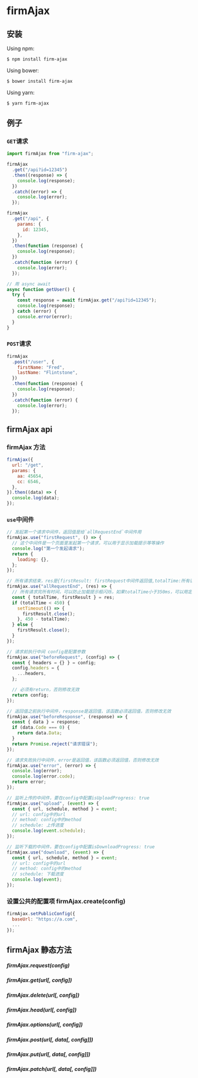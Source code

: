 # firmAjax

## 安装

Using npm:

```bash
$ npm install firm-ajax
```

Using bower:

```bash
$ bower install firm-ajax
```

Using yarn:

```bash
$ yarn firm-ajax
```

## 例子

### `GET`请求

```js
import firmAjax from "firm-ajax";

firmAjax
  .get("/api?id=12345")
  .then((response) => {
    console.log(response);
  })
  .catch((error) => {
    console.log(error);
  });

firmAjax
  .get("/api", {
    params: {
      id: 12345,
    },
  })
  .then(function (response) {
    console.log(response);
  })
  .catch(function (error) {
    console.log(error);
  });

// 用 async await
async function getUser() {
  try {
    const response = await firmAjax.get("/api?id=12345");
    console.log(response);
  } catch (error) {
    console.error(error);
  }
}
```

### `POST`请求

```js
firmAjax
  .post("/user", {
    firstName: "Fred",
    lastName: "Flintstone",
  })
  .then(function (response) {
    console.log(response);
  })
  .catch(function (error) {
    console.log(error);
  });
```

## firmAjax api

### firmAjax 方法

```js
firmAjax({
  url: "/get",
  params: {
    aa: 45654,
    cc: 6546,
  },
}).then((data) => {
  console.log(data);
});
```

### `use`中间件

```js
// 发起第一个请求中间件，返回值是给`allRequestEnd`中间件用
firmAjax.use("firstRequest", () => {
  // 这个中间件是一个页面里发起第一个请求，可以用于显示加载提示等等操作
  console.log("第一个发起请求");
  return {
    loading: {},
  };
});

// 所有请求结束，res是{firstResult: firstRequest中间件返回值,totalTime:所有请求完所有时间}
firmAjax.use("allRequestEnd", (res) => {
  // 所有请求完所有时间，可以防止加载提示框闪烁，如果totalTime小于350ms，可以用定时器延迟，firstResult可以是加载提示框对象，这样就可以用于加载提示框
  const { totalTime, firstResult } = res;
  if (totalTime < 450) {
    setTimeout(() => {
      firstResult.close();
    }, 450 - totalTime);
  } else {
    firstResult.close();
  }
});

// 请求前执行中间 config是配置参数
firmAjax.use("beforeRequest", (config) => {
  const { headers = {} } = config;
  config.headers = {
    ...headers,
  };

  // 必须有return，否则修改无效
  return config;
});

// 返回值之前执行中间件，response是返回值，该函数必须返回值，否则修改无效
firmAjax.use("beforeResponse", (response) => {
  const { data } = response;
  if (data.Code === 0) {
    return data.Data;
  }
  return Promise.reject("请求错误");
});

// 请求失败执行中间件，error是返回值，该函数必须返回值，否则修改无效
firmAjax.use("error", (error) => {
  console.log(error);
  console.log(error.code);
  return error;
});

// 监听上传的中间件，要在config中配置isUploadProgress: true
firmAjax.use("upload", (event) => {
  const { url, schedule, method } = event;
  // url: config中的url
  // method: config中的method
  // schedule: 上传进度
  console.log(event.schedule);
});

// 监听下载的中间件，要在config中配置isDownloadProgress: true
firmAjax.use("download", (event) => {
  const { url, schedule, method } = event;
  // url: config中的url
  // method: config中的method
  // schedule: 下载进度
  console.log(event);
});
```

### 设置公共的配置项 firmAjax.create(config)

```js
firmAjax.setPublicConfig({
  baseUrl: "https://a.com",
  ...
});
```

## firmAjax 静态方法

##### firmAjax.request(config)

##### firmAjax.get(url[, config])

##### firmAjax.delete(url[, config])

##### firmAjax.head(url[, config])

##### firmAjax.options(url[, config])

##### firmAjax.post(url[, data[, config]])

##### firmAjax.put(url[, data[, config]])

##### firmAjax.patch(url[, data[, config]])
